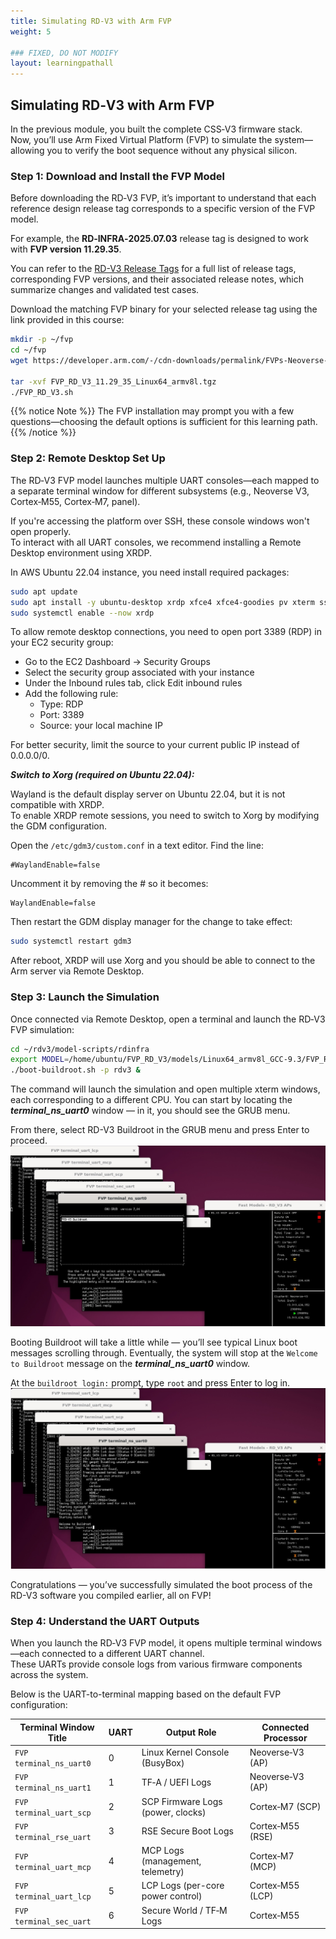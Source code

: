 ```yaml
---
title: Simulating RD‑V3 with Arm FVP
weight: 5

### FIXED, DO NOT MODIFY
layout: learningpathall
---
```


## Simulating RD‑V3 with Arm FVP

In the previous module, you built the complete CSS‑V3 firmware stack.  
Now, you’ll use Arm Fixed Virtual Platform (FVP) to simulate the system—allowing you to verify the boot sequence without any physical silicon.

### Step 1: Download and Install the FVP Model

Before downloading the RD‑V3 FVP, it’s important to understand that each reference design release tag corresponds to a specific version of the FVP model.

For example, the **RD‑INFRA‑2025.07.03** release tag is designed to work with **FVP version 11.29.35**.

You can refer to the [RD-V3 Release Tags](https://neoverse-reference-design.docs.arm.com/en/latest/platforms/rdv3.html#release-tags) for a full list of release tags, corresponding FVP versions, and their associated release notes, which summarize changes and validated test cases.

Download the matching FVP binary for your selected release tag using the link provided in this course:

```bash
mkdir -p ~/fvp
cd ~/fvp
wget https://developer.arm.com/-/cdn-downloads/permalink/FVPs-Neoverse-Infrastructure/RD-V3/FVP_RD_V3_11.29_35_Linux64_armv8l.tgz

tar -xvf FVP_RD_V3_11.29_35_Linux64_armv8l.tgz
./FVP_RD_V3.sh
```

{{% notice Note %}}
The FVP installation may prompt you with a few questions—choosing the default options is sufficient for this learning path.
{{% /notice %}}

### Step 2: Remote Desktop Set Up

The RD‑V3 FVP model launches multiple UART consoles—each mapped to a separate terminal window for different subsystems (e.g., Neoverse V3, Cortex‑M55, Cortex‑M7, panel).

If you're accessing the platform over SSH, these console windows won't open properly.  
To interact with all UART consoles, we recommend installing a Remote Desktop environment using XRDP.

In AWS Ubuntu 22.04 instance, you need install required packages:


```bash
sudo apt update
sudo apt install -y ubuntu-desktop xrdp xfce4 xfce4-goodies pv xterm sshpass socat retry
sudo systemctl enable --now xrdp
```

To allow remote desktop connections, you need to open port 3389 (RDP) in your EC2 security group:
- Go to the EC2 Dashboard → Security Groups
- Select the security group associated with your instance
- Under the Inbound rules tab, click Edit inbound rules
- Add the following rule:
   - Type: RDP
   - Port: 3389
   - Source: your local machine IP

For better security, limit the source to your current public IP instead of 0.0.0.0/0.


***Switch to Xorg (required on Ubuntu 22.04):***

Wayland is the default display server on Ubuntu 22.04, but it is not compatible with XRDP.  
To enable XRDP remote sessions, you need to switch to Xorg by modifying the GDM configuration.

Open the `/etc/gdm3/custom.conf` in a text editor.
Find the line: 

```
#WaylandEnable=false
```

Uncomment it by removing the # so it becomes:

```
WaylandEnable=false
```

Then restart the GDM display manager for the change to take effect:
```bash
sudo systemctl restart gdm3
```

After reboot, XRDP will use Xorg and you should be able to connect to the Arm server via Remote Desktop.

### Step 3: Launch the Simulation

Once connected via Remote Desktop, open a terminal and launch the RD‑V3 FVP simulation:

```bash
cd ~/rdv3/model-scripts/rdinfra
export MODEL=/home/ubuntu/FVP_RD_V3/models/Linux64_armv8l_GCC-9.3/FVP_RD_V3
./boot-buildroot.sh -p rdv3 &
```

The command will launch the simulation and open multiple xterm windows, each corresponding to a different CPU.
You can start by locating the ***terminal_ns_uart0*** window — in it, you should see the GRUB menu.

From there, select RD-V3 Buildroot in the GRUB menu and press Enter to proceed.
![img3 alt-text#center](rdv3_sim_run.jpg "GRUB Menu")

Booting Buildroot will take a little while — you’ll see typical Linux boot messages scrolling through.
Eventually, the system will stop at the `Welcome to Buildroot` message on the ***terminal_ns_uart0*** window.

At the `buildroot login:` prompt, type `root` and press Enter to log in.
![img4 alt-text#center](rdv3_sim_login.jpg "Buildroot login")

Congratulations — you’ve successfully simulated the boot process of the RD-V3 software you compiled earlier, all on FVP!

### Step 4: Understand the UART Outputs

When you launch the RD‑V3 FVP model, it opens multiple terminal windows—each connected to a different UART channel.  
These UARTs provide console logs from various firmware components across the system.

Below is the UART-to-terminal mapping based on the default FVP configuration:

| Terminal Window Title      | UART | Output Role                        | Connected Processor  |
|----------------------------|------|------------------------------------|-----------------------|
| `FVP terminal_ns_uart0`    | 0    | Linux Kernel Console (BusyBox)     | Neoverse‑V3 (AP)      |
| `FVP terminal_ns_uart1`    | 1    | TF‑A / UEFI Logs                   | Neoverse‑V3 (AP)      |
| `FVP terminal_uart_scp`    | 2    | SCP Firmware Logs (power, clocks)  | Cortex‑M7 (SCP)       |
| `FVP terminal_rse_uart`    | 3    | RSE Secure Boot Logs               | Cortex‑M55 (RSE)      |
| `FVP terminal_uart_mcp`    | 4    | MCP Logs (management, telemetry)   | Cortex‑M7 (MCP)       |
| `FVP terminal_uart_lcp`    | 5    | LCP Logs (per-core power control)  | Cortex‑M55 (LCP)      |
| `FVP terminal_sec_uart`    | 6    | Secure World / TF‑M Logs           | Cortex‑M55            |

